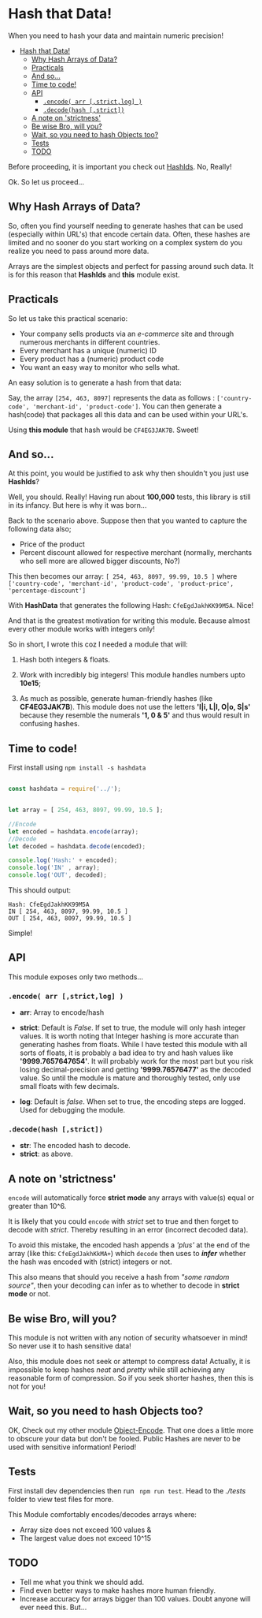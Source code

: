 # Hash that Data!
When you need to hash your data and maintain numeric precision!

<!-- TOC -->

- [Hash that Data!](#hash-that-data)
    - [Why Hash Arrays of Data?](#why-hash-arrays-of-data)
    - [Practicals](#practicals)
    - [And so...](#and-so)
    - [Time to code!](#time-to-code)
    - [API](#api)
        - [```.encode( arr [,strict,log] )```](#encode-arr-strictlog-)
        - [```.decode(hash [,strict])```](#decodehash-strict)
    - [A note on 'strictness'](#a-note-on-strictness)
    - [Be wise Bro, will you?](#be-wise-bro-will-you)
    - [Wait, so you need to hash Objects too?](#wait-so-you-need-to-hash-objects-too)
    - [Tests](#tests)
    - [TODO](#todo)

<!-- /TOC -->

Before proceeding, it is important you check out [HashIds](https://www.npmjs.com/package/hashids). No, Really!

Ok. So let us proceed...

## Why Hash Arrays of Data?
So, often you find yourself needing to generate hashes that can be used (especially within URL's) that encode certain data. Often, these hashes are limited and no sooner do you start working on a complex system do you realize you need to pass around more data.

Arrays are the simplest objects and perfect for passing around such data. It is for this reason that **HashIds** and **this** module exist.

## Practicals

So let us take this practical scenario:
- Your company sells products via an *e-commerce* site and through numerous merchants in different countries.
- Every merchant has a unique (numeric) ID
- Every product has a (numeric) product code
- You want an easy way to monitor who sells what.

An easy solution is to generate a hash from that data:

Say, the array ```[254, 463, 8097]``` represents the data as follows : ```['country-code', 'merchant-id', 'product-code']```. You can then generate a hash(code) that packages all this data and can be used within your URL's.

Using **this module** that hash would be ```CF4EG3JAK7B```. Sweet!

## And so...

At this point, you would be justified to ask why then shouldn't you just use **HashIds**?

Well, you should. Really! Having run about **100,000** tests, this library is still in its infancy. But here is why it was born...

Back to the scenario above. Suppose then that you wanted to capture the following data also;

- Price of the product
- Percent discount allowed for respective merchant (normally, merchants who sell more are allowed bigger discounts, No?)

This then becomes our array: ```[ 254, 463, 8097, 99.99, 10.5 ]``` where ```['country-code', 'merchant-id', 'product-code', 'product-price', 'percentage-discount']```

With **HashData** that generates the following Hash: ```CfeEgdJakhKK99M5A```. Nice!

And that is the greatest motivation for writing this module. Because almost every other module works with integers only!

So in short, I wrote this coz I needed a module that will:

1. Hash both integers & floats.

2. Work with incredibly big integers! This module handles numbers upto **10e15**;

3. As much as possible, generate human-friendly hashes (like **CF4EG3JAK7B**). This module does not use the letters **'I|i, L|l, O|o, S|s'** because they resemble the numerals **'1, 0 & 5'** and thus would result in confusing hashes. 

## Time to code!

First install using ```npm install -s hashdata```

```javascript 

const hashdata = require('../');


let array = [ 254, 463, 8097, 99.99, 10.5 ];

//Encode
let encoded = hashdata.encode(array);
//Decode
let decoded = hashdata.decode(encoded);

console.log('Hash:' + encoded);
console.log('IN' , array);
console.log('OUT', decoded);

```

This should output: 

```
Hash: CfeEgdJakhKK99M5A
IN [ 254, 463, 8097, 99.99, 10.5 ]
OUT [ 254, 463, 8097, 99.99, 10.5 ]
```
Simple!

## API
This module exposes only two methods...

### ```.encode( arr [,strict,log] )```
- **arr**: Array to encode/hash
- **strict**: Default is *False*. If set to true, the module will only hash integer values. It is worth noting that Integer hashing is more accurate than generating hashes from floats. While I have tested this module with all sorts of floats, it is probably a bad idea to try and hash values like **'9999.7657647654'**. It will probably work for the most part but you risk losing decimal-precision and getting **'9999.76576477'** as the decoded value. So until the module is mature and thoroughly tested, only use small floats with few decimals.

- **log**: Default is *false*. When set to true, the encoding steps are logged. Used for debugging the module.

### ```.decode(hash [,strict])```
- **str**: The encoded hash to decode.
- **strict**: as above.

## A note on 'strictness'
 ```encode``` will automatically force **strict mode** any arrays with value(s) equal or greater than 10^6.

It is likely that you could ```encode``` with *strict* set to true and then forget to decode with *strict*. Thereby resulting in an error (incorrect decoded data).

To avoid this mistake, the encoded hash appends a *'plus'* at the end of the array (like this: ```CfeEgdJakhKkMA+```) which ```decode``` then uses to ***infer*** whether the hash was encoded with (strict) integers or not.

This also means that should you receive a hash from *"some random source"*, then your decoding can infer as to whether to decode in **strict mode** or not.

## Be wise Bro, will you?
This module is not written with any notion of security whatsoever in mind! So never use it to hash sensitive data!

Also, this module does not seek or attempt to compress data! Actually, it is impossible to keep hashes *neat* and *pretty* while still achieving any reasonable form of compression. So if you seek shorter hashes, then this is not for you!


## Wait, so you need to hash Objects too?
OK, Check out my other module [Object-Encode](https://www.npmjs.com/package/object-encode/). That one does a little more to obscure your data but don't be fooled. Public Hashes are never to be used with sensitive information! Period!

## Tests 
First install dev dependencies then run ``` npm run test```. Head to the *./tests* folder to view test files for more.

This Module comfortably encodes/decodes arrays where:
- Array size does not exceed 100 values &
- The largest value does not exceed 10^15


## TODO
- Tell me what you think we should add.
- Find even better ways to make hashes more human friendly.
- Increase accuracy for arrays bigger than 100 values. Doubt anyone will ever need this. But...



